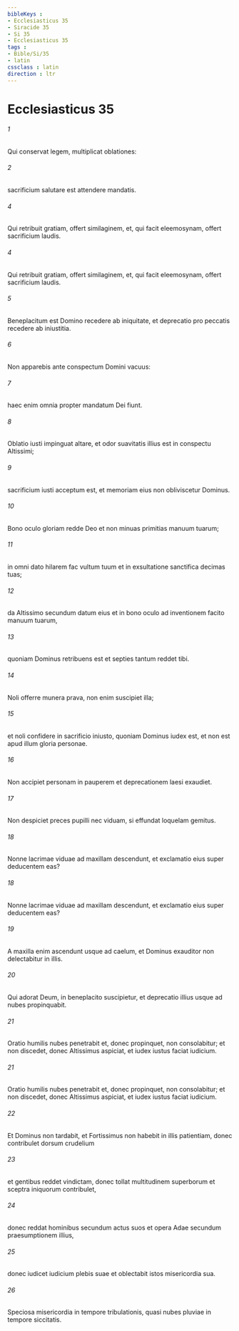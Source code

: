 ```yaml
---
bibleKeys : 
- Ecclesiasticus 35
- Siracide 35
- Si 35
- Ecclesiasticus 35
tags : 
- Bible/Si/35
- latin
cssclass : latin
direction : ltr
---
```


# Ecclesiasticus 35

###### 1
Qui conservat legem, multiplicat oblationes:
###### 2
sacrificium salutare est attendere mandatis. 
###### 4
Qui retribuit gratiam, offert similaginem, et, qui facit eleemosynam, offert sacrificium laudis.
###### 4
Qui retribuit gratiam, offert similaginem, et, qui facit eleemosynam, offert sacrificium laudis.
###### 5
Beneplacitum est Domino recedere ab iniquitate, et deprecatio pro peccatis recedere ab iniustitia.
###### 6
Non apparebis ante conspectum Domini vacuus:
###### 7
haec enim omnia propter mandatum Dei fiunt.
###### 8
Oblatio iusti impinguat altare, et odor suavitatis illius est in conspectu Altissimi;
###### 9
sacrificium iusti acceptum est, et memoriam eius non obliviscetur Dominus.
###### 10
Bono oculo gloriam redde Deo et non minuas primitias manuum tuarum;
###### 11
in omni dato hilarem fac vultum tuum et in exsultatione sanctifica decimas tuas;
###### 12
da Altissimo secundum datum eius et in bono oculo ad inventionem facito manuum tuarum,
###### 13
quoniam Dominus retribuens est et septies tantum reddet tibi.
###### 14
Noli offerre munera prava, non enim suscipiet illa;
###### 15
et noli confidere in sacrificio iniusto, quoniam Dominus iudex est, et non est apud illum gloria personae.
###### 16
Non accipiet personam in pauperem et deprecationem laesi exaudiet.
###### 17
Non despiciet preces pupilli nec viduam, si effundat loquelam gemitus.
###### 18
Nonne lacrimae viduae ad maxillam descendunt, et exclamatio eius super deducentem eas?
###### 18
Nonne lacrimae viduae ad maxillam descendunt, et exclamatio eius super deducentem eas?
###### 19
A maxilla enim ascendunt usque ad caelum, et Dominus exauditor non delectabitur in illis.
###### 20
Qui adorat Deum, in beneplacito suscipietur, et deprecatio illius usque ad nubes propinquabit.
###### 21
Oratio humilis nubes penetrabit et, donec propinquet, non consolabitur; et non discedet, donec Altissimus aspiciat, et iudex iustus faciat iudicium.
###### 21
Oratio humilis nubes penetrabit et, donec propinquet, non consolabitur; et non discedet, donec Altissimus aspiciat, et iudex iustus faciat iudicium.
###### 22
Et Dominus non tardabit, et Fortissimus non habebit in illis patientiam, donec contribulet dorsum crudelium
###### 23
et gentibus reddet vindictam, donec tollat multitudinem superborum et sceptra iniquorum contribulet,
###### 24
donec reddat hominibus secundum actus suos et opera Adae secundum praesumptionem illius,
###### 25
donec iudicet iudicium plebis suae et oblectabit istos misericordia sua.
###### 26
Speciosa misericordia in tempore tribulationis, quasi nubes pluviae in tempore siccitatis.
